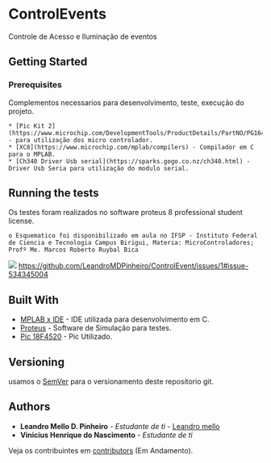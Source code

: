 # ControlEvents
 Controle de Acesso e Iluminação de eventos



## Getting Started

### Prerequisites

Complementos necessarios para desenvolvimento, teste, execução do projeto.

```
* [Pic Kit 2](https://www.microchip.com/DevelopmentTools/ProductDetails/PartNO/PG164120) - para utilização dos micro controlador.
* [XC8](https://www.microchip.com/mplab/compilers) - Compilador em C para o MPLAB.
* [Ch340 Driver Usb serial](https://sparks.gogo.co.nz/ch340.html) - Driver Usb Seria para utilização do modulo serial.
```

## Running the tests

Os testes foram realizados no software proteus 8 professional student license.
```
o Esquematico foi disponibilizado em aula no IFSP - Instituto Federal de Ciencia e Tecnologia Campus Birigui, Materia: MicroControladores; Profº Me. Marcos Roberto Ruybal Bica
```
![](https://github.com/LeandroMDPinheiro/ControlEvent/issues/1#issue-534345004)
https://github.com/LeandroMDPinheiro/ControlEvent/issues/1#issue-534345004


## Built With

* [MPLAB x IDE](https://www.microchip.com/mplab/mplab-x-ide) - IDE utilizada para desenvolvimento em C.
* [Proteus](https://www.labcenter.com/downloads/) - Software de Simulação para testes.
* [Pic 18F4520](https://www.alldatasheet.com/view.jsp?Searchword=Pic18f4520&gclid=CjwKCAiAlajvBRB_EiwA4vAqiHpbQ9usqROLfInij2HlrqZqLX8jHX6AsShH-op5E_mqg12qzVncGhoC3jsQAvD_BwE)  - Pic Utilizado.



## Versioning

usamos o  [SemVer](http://semver.org/) para o versionamento deste repositorio git.

## Authors

* **Leandro Mello D. Pinheiro** - *Estudante de ti* - [Leandro mello](https://github.com/LeandroMDPinheiro)
* **Vinicius Henrique do Nascimento** - *Estudante de ti*

Veja os contribuintes em  [contributors](https://github.com/your/project/contributors) (Em Andamento).

